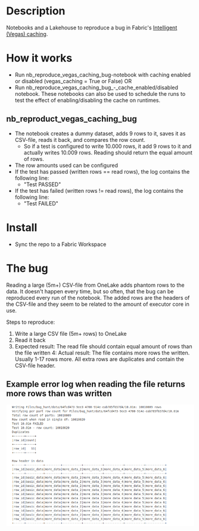 # Description
Notebooks and a Lakehouse to reproduce a bug in Fabric's [Intelligent (Vegas) caching](https://learn.microsoft.com/en-us/fabric/data-engineering/intelligent-cache).

# How it works
* Run nb_reproduce_vegas_caching_bug-notebook with caching enabled or disabled (vegas_caching = True or False) OR
* Run nb_reproduce_vegas_caching_bug_-_cache_enabled/disabled notebook. These notebooks can also be used to schedule the runs to test the effect of enabling/disabling the cache on runtimes.

## nb_reproduct_vegas_caching_bug
* The notebook creates a dummy dataset, adds 9 rows to it, saves it as CSV-file, reads it back, and compares the row count.
    * So if a test is configured to write 10.000 rows, it add 9 rows to it and actually writes 10.009 rows. Reading should return the equal amount of rows.
* The row amounts used can be configured
* If the test has passed (written rows == read rows), the log contains the following line:
    * "Test <TEST NAME> PASSED"
* If the test has failed (written rows != read rows), the log contains the following line:
    * "Test <TEST NAME> FAILED"

# Install
* Sync the repo to a Fabric Workspace

# The bug

Reading a large (5m+) CSV-file from OneLake adds phantom rows to the data. It doesn't happen every time, but so often, that the bug can be reproduced every run of the notebook. The added rows are the headers of the CSV-file and they seem to be related to the amount of executor core in use.

Steps to reproduce:
1. Write a large CSV file (5m+ rows) to OneLake
2. Read it back
3. Expected result: The read file should contain equal amount of rows than the file written
4: Actual result: The file contains more rows the written. Usually 1-17 rows more. All extra rows are duplicates and contain the CSV-file header.

## Example error log when reading the file returns more rows than was written

![](/assets/error_log_example.png)